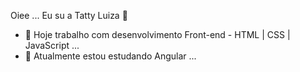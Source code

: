 Oiee ... Eu su a Tatty Luiza 👋


- 🔭 Hoje trabalho com desenvolvimento Front-end - HTML | CSS | JavaScript ...
- 🌱 Atualmente estou estudando Angular ...


